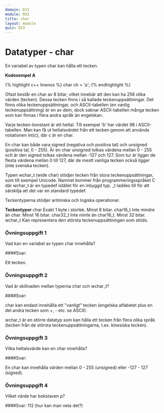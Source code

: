 ```yaml
---
domain: D13
module: M33
title: char
layout: module
quiz: Q33
---
```


# Datatyper - char

En variabel av typen char kan hålla ett tecken.

__Kodexempel A__

{% highlight c++ linenos %}
   char ch = 'a';
{% endhighlight %}

Ofast består en char av 8 bitar, vilket innebär att den kan ha 256 olika värden (tecken). Dessa tecken finns i så kallade teckenuppsättningar.
Det finns olika teckenuppsättningar, och ASCII-tabellen (en vanlig teckenuppsättning) är en av dem, dock saknar ASCII-tabellen många tecken som kan finnas i flera andra språk än engelskan.

Varje tecken-konstant är ett heltal. Till exempel 'b' har värdet 98 i ASCII-tabellen.
Man kan få ut heltalsvärdet från ett tecken genom att använda notationen int(c), där c är en char.

En char kan både vara signed (negativa och positiva tal) och unsigned (positiva tal, 0 - 255).
Är en char unsigned tolkas värdena mellan 0 - 255 och är den signed tolkas värdena mellan -127 och 127.
Som tur är ligger de flesta värdena mellan 0 till 127, där de mestt vanliga tecken också ligger (inte svenska tecken).

Typen wchar_t (wide char) stödjer tecken från stora teckenuppsättningar, som till exempel Unicode.
Namnet kommer från programmeringsspråket C där wchar_t är en typedef istället för en inbyggd typ. _t laddes till för att särskilja att det var en standard typedef.

Teckentyperna stödjer aritmiska och logiska operationer.

__Teckentyper__
char	    Exakt 1 byte i storlek. Minst 8 bitar.
char16_t	Inte mindre än char. Minst 16 bitar.
char32_t	Inte minte än char16_t. Minst 32 bitar.
wchar_t	    Kan representera den största teckenuppsättningen som stöds.

### Övningsuppgift 1

Vad kan en variabel av typen char innehålla?

####Svar: 

Ett tecken.

### Övningsuppgift 2

Vad är skillnaden mellan typerna char och wchar_t?

####Svar: 

char kan endast innehålla ett "vanligt" tecken (engelska alfabetet plus en del andra tecken som +, - etc. se ASCII).

wchar_t är en större datatyp som kan hålla ett tecken från flera olika språk (tecken från de största teckenuppsättningarna, t.ex. kinesiska tecken).

### Övningsuppgift 3

Vilka heltalsvärde kan en char innehålla?

####Svar: 

En char kan innehålla värden mellan 0 - 255 (unsigned) eller -127 - 127 (signed).

### Övningsuppgift 4

Vilket värde har bokstaven p?

####Svar: 
112 (hur kan man veta det?)